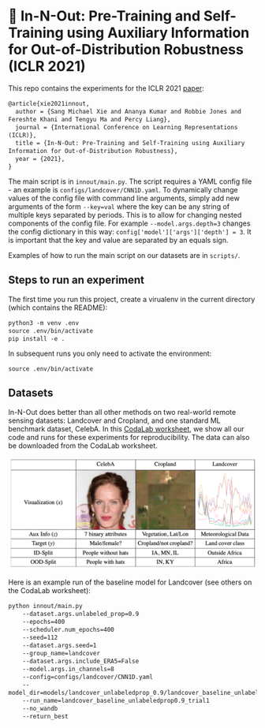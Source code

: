 # 🍔 In-N-Out: Pre-Training and Self-Training using Auxiliary Information for Out-of-Distribution Robustness (ICLR 2021)

This repo contains the experiments for the ICLR 2021 [paper](https://arxiv.org/abs/2012.04550):
```
@article{xie2021innout,
  author = {Sang Michael Xie and Ananya Kumar and Robbie Jones and Fereshte Khani and Tengyu Ma and Percy Liang},
  journal = {International Conference on Learning Representations (ICLR)},
  title = {In-N-Out: Pre-Training and Self-Training using Auxiliary Information for Out-of-Distribution Robustness},
  year = {2021},
}
```

The main script is in `innout/main.py`. The script requires a YAML config
file - an example is `configs/landcover/CNN1D.yaml`.
To dynamically change values of the config file with command line arguments,
simply add new arguments of the form `--key=val` where the key can be any
string of multiple keys separated by periods. This is to allow for changing
nested components of the config file. For example `--model.args.depth=3` changes
the config dictionary in this way: `config['model']['args']['depth'] = 3`.
It is important that the key and value are separated by an equals sign.

Examples of how to run the main script on our datasets are in `scripts/`.

## Steps to run an experiment

The first time you run this project, create a virualenv in the current directory (which contains the README):
```
python3 -m venv .env
source .env/bin/activate
pip install -e .
```
In subsequent runs you only need to activate the environment:
```
source .env/bin/activate
```

## Datasets
In-N-Out does better than all other methods on two real-world remote sensing datasets: Landcover and Cropland, and one standard ML benchmark dataset, CelebA. In this [CodaLab worksheet](https://worksheets.codalab.org/worksheets/0x2613c72d4f3f4fbb94e0a32c17ce5fb0), we show all our code and runs for these experiments for reproducibility. The data can also be downloaded from the CodaLab worksheet.

![Dataset Table](innout_datasets.png)

Here is an example run of the baseline model for Landcover (see others on the CodaLab worksheet):
```
python innout/main.py 
    --dataset.args.unlabeled_prop=0.9
    --epochs=400
    --scheduler.num_epochs=400
    --seed=112
    --dataset.args.seed=1
    --group_name=landcover
    --dataset.args.include_ERA5=False
    --model.args.in_channels=8
    --config=configs/landcover/CNN1D.yaml
    --model_dir=models/landcover_unlabeledprop_0.9/landcover_baseline_unlabeledprop0.9_trial1
    --run_name=landcover_baseline_unlabeledprop0.9_trial1
    --no_wandb
    --return_best
```
